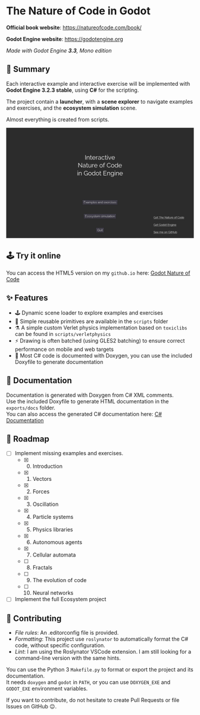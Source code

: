 # The Nature of Code in Godot

**Official book website**: https://natureofcode.com/book/

**Godot Engine website**: https://godotengine.org

_Made with Godot Engine **3.3**, Mono edition_

## :page_facing_up: Summary

Each interactive example and interactive exercise will be implemented with **Godot Engine 3.2.3 stable**, using **C#** for the scripting.

The project contain a **launcher**, with a **scene explorer** to navigate examples and exercises, and the **ecosystem simulation** scene.

Almost everything is created from scripts.

![screen](./docs/screen.gif)

## :joystick: Try it online

You can access the HTML5 version on my `github.io` here: [Godot Nature of Code](https://srynetix.github.io/gamedev/godot-nature-of-code/index.html)  

## :sparkles: Features

- :joystick: Dynamic scene loader to explore examples and exercises
- :art: Simple reusable primitives are available in the `scripts` folder
- :alembic: A simple custom Verlet physics implementation based on `toxiclibs` can be found in `scripts/verletphysics`
- :zap: Drawing is often batched (using GLES2 batching) to ensure correct performance on mobile and web targets
- :book: Most C# code is documented with Doxygen, you can use the included Doxyfile to generate documentation

## :book: Documentation

Documentation is generated with Doxygen from C# XML comments.  
Use the included Doxyfile to generate HTML documentation in the `exports/docs` folder.  
You can also access the generated C# documentation here: [C# Documentation](https://srynetix.github.io/gamedev/godot-nature-of-code/docs/annotated.html)

## :date: Roadmap

- [ ] Implement missing examples and exercises.
  - [x] 00. Introduction
  - [x] 01. Vectors
  - [x] 02. Forces
  - [x] 03. Oscillation
  - [x] 04. Particle systems
  - [x] 05. Physics libraries
  - [x] 06. Autonomous agents
  - [x] 07. Cellular automata
  - [ ] 08. Fractals
  - [ ] 09. The evolution of code
  - [ ] 10. Neural networks
- [ ] Implement the full Ecosystem project

## :mage: Contributing

- *File rules*: An .editorconfig file is provided.    
- *Formatting*: This project use `roslynator` to automatically format the C# code, without specific configuration.
- *Lint*: I am using the Roslynator VSCode extension. I am still looking for a command-line version with the same hints.

You can use the Python 3 `Makefile.py` to format or export the project and its documentation.  
It needs `doxygen` and `godot` in `PATH`, or you can use `DOXYGEN_EXE` and `GODOT_EXE` environment variables.

If you want to contribute, do not hesitate to create Pull Requests or file Issues on GitHub :wink:. 